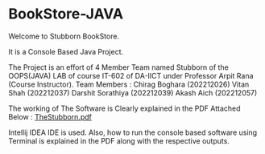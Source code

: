 # BookStore-JAVA

Welcome to Stubborn BookStore. 

It is a Console Based Java Project.

The Project is an effort of 4 Member Team named Stubborn of the OOPS(JAVA) LAB of course IT-602 of DA-IICT under Professor Arpit Rana (Course Instructor).
Team Members : 
Chirag Boghara (202212026)
Vitan Shah (202212037)
Darshit Sorathiya (202212039)
Akash Aich (202212057)

The working of The Software is Clearly explained in the PDF Attached Below :
[TheStubborn.pdf](https://github.com/darshit19/BookStore-JAVA/files/11463866/TheStubborn.pdf)

Intellij IDEA IDE is used. Also, how to run the console based software using Terminal is explained in the PDF along with the respective outputs.
